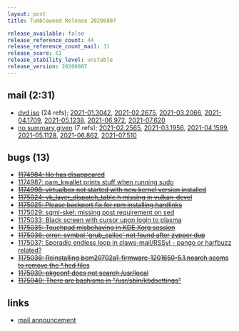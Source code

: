 ```yaml
---
layout: post
title: Tumbleweed Release 20200807

release_available: false
release_reference_count: 44
release_reference_count_mail: 31
release_score: 61
release_stability_level: unstable
release_version: 20200807
---
```


## mail (2:31)

- [dvd iso](https://lists.opensuse.org/opensuse-factory/2020-08/msg00183.html) (24 refs); [2021-01.3042](https://lists.opensuse.org/archives/list/factory@lists.opensuse.org/thread/6ESI2L4FTVLN6RX2ZAIWPVDFTHIHOYWF), [2021-02.2675](https://lists.opensuse.org/archives/list/factory@lists.opensuse.org/thread/6ESI2L4FTVLN6RX2ZAIWPVDFTHIHOYWF), [2021-03.2066](https://lists.opensuse.org/archives/list/factory@lists.opensuse.org/thread/6ESI2L4FTVLN6RX2ZAIWPVDFTHIHOYWF), [2021-04.1709](https://lists.opensuse.org/archives/list/factory@lists.opensuse.org/thread/6ESI2L4FTVLN6RX2ZAIWPVDFTHIHOYWF), [2021-05.1238](https://lists.opensuse.org/archives/list/factory@lists.opensuse.org/thread/6ESI2L4FTVLN6RX2ZAIWPVDFTHIHOYWF), [2021-06.972](https://lists.opensuse.org/archives/list/factory@lists.opensuse.org/thread/6ESI2L4FTVLN6RX2ZAIWPVDFTHIHOYWF), [2021-07.620](https://lists.opensuse.org/archives/list/factory@lists.opensuse.org/thread/6ESI2L4FTVLN6RX2ZAIWPVDFTHIHOYWF)
- [no summary given](https://lists.opensuse.org/archives/list/factory@lists.opensuse.org/thread/FSBHTZ575UVN5UHH45A56UNMEWCUHR7X) (7 refs); [2021-02.2565](https://lists.opensuse.org/archives/list/factory@lists.opensuse.org/thread/FSBHTZ575UVN5UHH45A56UNMEWCUHR7X), [2021-03.1956](https://lists.opensuse.org/archives/list/factory@lists.opensuse.org/thread/FSBHTZ575UVN5UHH45A56UNMEWCUHR7X), [2021-04.1599](https://lists.opensuse.org/archives/list/factory@lists.opensuse.org/thread/FSBHTZ575UVN5UHH45A56UNMEWCUHR7X), [2021-05.1128](https://lists.opensuse.org/archives/list/factory@lists.opensuse.org/thread/FSBHTZ575UVN5UHH45A56UNMEWCUHR7X), [2021-06.862](https://lists.opensuse.org/archives/list/factory@lists.opensuse.org/thread/FSBHTZ575UVN5UHH45A56UNMEWCUHR7X), [2021-07.510](https://lists.opensuse.org/archives/list/factory@lists.opensuse.org/thread/FSBHTZ575UVN5UHH45A56UNMEWCUHR7X)

## bugs (13)

<!--more-->

- ~~[1174984: lilo has disappeared](https://bugzilla.opensuse.org/show_bug.cgi?id=1174984)~~
- [1174987: pam_kwallet prints stuff when running sudo](https://bugzilla.opensuse.org/show_bug.cgi?id=1174987)
- ~~[1174998: virtualbox not started with new kernel version installed](https://bugzilla.opensuse.org/show_bug.cgi?id=1174998)~~
- ~~[1175024: vk_layer_dispatch_table.h missing in vulkan-devel](https://bugzilla.opensuse.org/show_bug.cgi?id=1175024)~~
- ~~[1175025: Please backport fix for rpm installing hardlinks](https://bugzilla.opensuse.org/show_bug.cgi?id=1175025)~~
- [1175029: sgml-skel: missing post requirement on sed](https://bugzilla.opensuse.org/show_bug.cgi?id=1175029)
- [1175033: Black screen with cursor upon login to plasma](https://bugzilla.opensuse.org/show_bug.cgi?id=1175033)
- ~~[1175035: Touchpad misbehaving in KDE Xorg session](https://bugzilla.opensuse.org/show_bug.cgi?id=1175035)~~
- ~~[1175036: error: symbol 'grub_calloc' not found after zypper dup](https://bugzilla.opensuse.org/show_bug.cgi?id=1175036)~~
- [1175037: Sporadic endless loop in claws-mail/RSSyl - pango or harfbuzz related?](https://bugzilla.opensuse.org/show_bug.cgi?id=1175037)
- ~~[1175038: Reinstalling bcm20702a1-firmware-1201650-5.1.noarch seems to remove the *.hcd files](https://bugzilla.opensuse.org/show_bug.cgi?id=1175038)~~
- ~~[1175039: pkgconf does not search /usr/local](https://bugzilla.opensuse.org/show_bug.cgi?id=1175039)~~
- ~~[1175040: There are bashisms in "/usr/sbin/kbdsettings"](https://bugzilla.opensuse.org/show_bug.cgi?id=1175040)~~



## links

- [mail announcement](https://lists.opensuse.org/archives/list/factory@lists.opensuse.org/thread/FSBHTZ575UVN5UHH45A56UNMEWCUHR7X)
